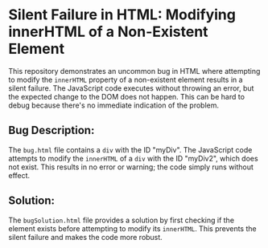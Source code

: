 # Silent Failure in HTML: Modifying innerHTML of a Non-Existent Element

This repository demonstrates an uncommon bug in HTML where attempting to modify the `innerHTML` property of a non-existent element results in a silent failure.  The JavaScript code executes without throwing an error, but the expected change to the DOM does not happen. This can be hard to debug because there's no immediate indication of the problem.

## Bug Description:
The `bug.html` file contains a `div` with the ID "myDiv". The JavaScript code attempts to modify the `innerHTML` of a `div` with the ID "myDiv2", which does not exist.  This results in no error or warning; the code simply runs without effect.

## Solution:
The `bugSolution.html` file provides a solution by first checking if the element exists before attempting to modify its `innerHTML`. This prevents the silent failure and makes the code more robust.